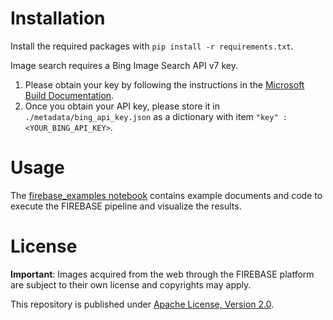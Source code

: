 # Installation
Install the required packages with `pip install -r requirements.txt`.

Image search requires a Bing Image Search API v7 key.

1. Please obtain your key by following the instructions in the [Microsoft Build Documentation](https://docs.microsoft.com/en-us/rest/api/cognitiveservices-bingsearch/bing-images-api-v7-reference).
2. Once you obtain your API key, please store it in `./metadata/bing_api_key.json` as a dictionary with item `"key" : <YOUR_BING_API_KEY>`.

# Usage
The [firebase_examples notebook](./firebase_examples.ipynb) contains example documents and code to execute the FIREBASE pipeline and visualize the results.


# License
**Important**: Images acquired from the web through the FIREBASE platform are subject to their own license and copyrights may apply. 

This repository is published under [Apache License, Version 2.0](https://www.apache.org/licenses/LICENSE-2.0).
